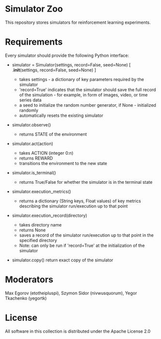 # Simulator Zoo

This repository stores simulators for reinforcement learning experiments.

# Requirements

Every simulator should provide the following Python interface:

+ simulator = Simulator(settings, record=False, seed=None) [ .__init__(settings, record=False, seed=None) ]
	+ takes settings - a dictionary of key parameters required by the simulator
	+ 'record=True' indicates that the simulator should save the full record of the simulation - for example, in form of images, video, or time series data
	+  a seed to initialize the random number generator, if None - initialized randomly
	+ automatically resets the existing simulator

+ simulator.observe() 
	+ returns STATE of the environment

+ simulator.act(action)
	+ takes ACTION (integer 0:n)
	+ returns REWARD
	+ transitions the environment to the new state

+ simulator.is_terminal()
	+ returns True/False for whether the simulator is in the terminal state

+ simulator.execution_metrics()
	+ returns a dictionary (String keys, Float values) of key metrics describing the simulator run/execution up to that point

+ simulator.execution_record(directory)
	+ takes directory name
	+ returns None
	+ saves a record of the simulator run/execution up to that point in the specified directory
	+ Note: can only be run if 'record=True' at the initialization of the simulator

+ simulator.copy()
	return exact copy of the simulator

# Moderators

Max Egorov (etotheipluspi), Szymon Sidor (nivwusquorum), Yegor Tkachenko (yegortk)

# License

All software in this collection is distributed under the Apache License 2.0
